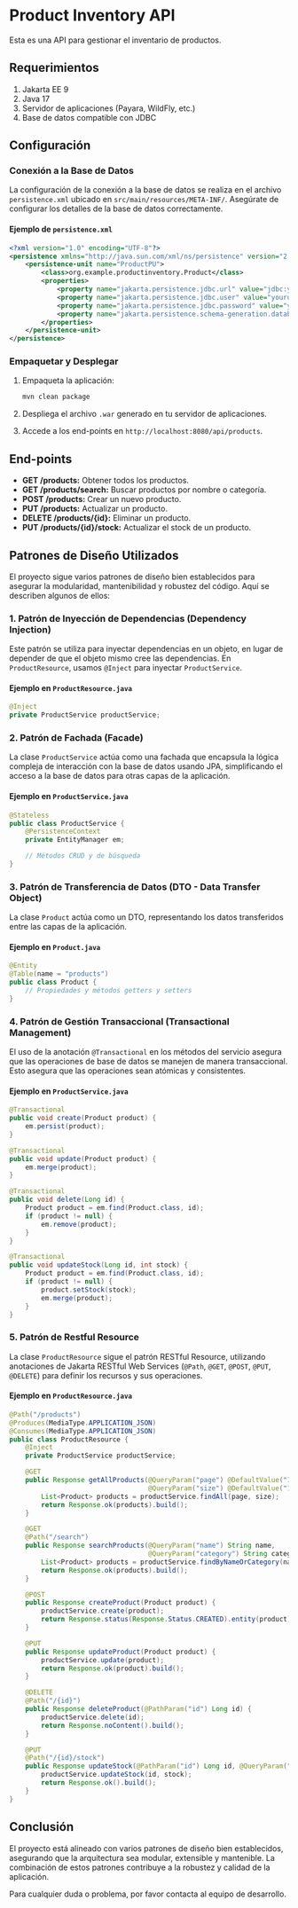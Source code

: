 # Product Inventory API

Esta es una API para gestionar el inventario de productos.

## Requerimientos

1. Jakarta EE 9
2. Java 17
3. Servidor de aplicaciones (Payara, WildFly, etc.)
4. Base de datos compatible con JDBC

## Configuración

### Conexión a la Base de Datos

La configuración de la conexión a la base de datos se realiza en el archivo `persistence.xml` ubicado en `src/main/resources/META-INF/`. Asegúrate de configurar los detalles de la base de datos correctamente.

#### Ejemplo de `persistence.xml`

```xml
<?xml version="1.0" encoding="UTF-8"?>
<persistence xmlns="http://java.sun.com/xml/ns/persistence" version="2.0">
    <persistence-unit name="ProductPU">
        <class>org.example.productinventory.Product</class>
        <properties>
            <property name="jakarta.persistence.jdbc.url" value="jdbc:yourdatabaseurl"/>
            <property name="jakarta.persistence.jdbc.user" value="yourusername"/>
            <property name="jakarta.persistence.jdbc.password" value="yourpassword"/>
            <property name="jakarta.persistence.schema-generation.database.action" value="create"/>
        </properties>
    </persistence-unit>
</persistence>
```

### Empaquetar y Desplegar

1. Empaqueta la aplicación:
    ```sh
    mvn clean package
    ```

2. Despliega el archivo `.war` generado en tu servidor de aplicaciones.

3. Accede a los end-points en `http://localhost:8080/api/products`.

## End-points

- **GET /products:** Obtener todos los productos.
- **GET /products/search:** Buscar productos por nombre o categoría.
- **POST /products:** Crear un nuevo producto.
- **PUT /products:** Actualizar un producto.
- **DELETE /products/{id}:** Eliminar un producto.
- **PUT /products/{id}/stock:** Actualizar el stock de un producto.

## Patrones de Diseño Utilizados

El proyecto sigue varios patrones de diseño bien establecidos para asegurar la modularidad, mantenibilidad y robustez del código. Aquí se describen algunos de ellos:

### 1. Patrón de Inyección de Dependencias (Dependency Injection)

Este patrón se utiliza para inyectar dependencias en un objeto, en lugar de depender de que el objeto mismo cree las dependencias. En `ProductResource`, usamos `@Inject` para inyectar `ProductService`.

#### Ejemplo en `ProductResource.java`

```java
@Inject
private ProductService productService;
```

### 2. Patrón de Fachada (Facade)

La clase `ProductService` actúa como una fachada que encapsula la lógica compleja de interacción con la base de datos usando JPA, simplificando el acceso a la base de datos para otras capas de la aplicación.

#### Ejemplo en `ProductService.java`

```java
@Stateless
public class ProductService {
    @PersistenceContext
    private EntityManager em;

    // Métodos CRUD y de búsqueda
}
```

### 3. Patrón de Transferencia de Datos (DTO - Data Transfer Object)

La clase `Product` actúa como un DTO, representando los datos transferidos entre las capas de la aplicación.

#### Ejemplo en `Product.java`

```java
@Entity
@Table(name = "products")
public class Product {
    // Propiedades y métodos getters y setters
}
```

### 4. Patrón de Gestión Transaccional (Transactional Management)

El uso de la anotación `@Transactional` en los métodos del servicio asegura que las operaciones de base de datos se manejen de manera transaccional. Esto asegura que las operaciones sean atómicas y consistentes.

#### Ejemplo en `ProductService.java`

```java
@Transactional
public void create(Product product) {
    em.persist(product);
}

@Transactional
public void update(Product product) {
    em.merge(product);
}

@Transactional
public void delete(Long id) {
    Product product = em.find(Product.class, id);
    if (product != null) {
        em.remove(product);
    }
}

@Transactional
public void updateStock(Long id, int stock) {
    Product product = em.find(Product.class, id);
    if (product != null) {
        product.setStock(stock);
        em.merge(product);
    }
}
```

### 5. Patrón de Restful Resource

La clase `ProductResource` sigue el patrón RESTful Resource, utilizando anotaciones de Jakarta RESTful Web Services (`@Path`, `@GET`, `@POST`, `@PUT`, `@DELETE`) para definir los recursos y sus operaciones.

#### Ejemplo en `ProductResource.java`

```java
@Path("/products")
@Produces(MediaType.APPLICATION_JSON)
@Consumes(MediaType.APPLICATION_JSON)
public class ProductResource {
    @Inject
    private ProductService productService;

    @GET
    public Response getAllProducts(@QueryParam("page") @DefaultValue("1") int page,
                                   @QueryParam("size") @DefaultValue("10") int size) {
        List<Product> products = productService.findAll(page, size);
        return Response.ok(products).build();
    }

    @GET
    @Path("/search")
    public Response searchProducts(@QueryParam("name") String name,
                                   @QueryParam("category") String category) {
        List<Product> products = productService.findByNameOrCategory(name, category);
        return Response.ok(products).build();
    }

    @POST
    public Response createProduct(Product product) {
        productService.create(product);
        return Response.status(Response.Status.CREATED).entity(product).build();
    }

    @PUT
    public Response updateProduct(Product product) {
        productService.update(product);
        return Response.ok(product).build();
    }

    @DELETE
    @Path("/{id}")
    public Response deleteProduct(@PathParam("id") Long id) {
        productService.delete(id);
        return Response.noContent().build();
    }

    @PUT
    @Path("/{id}/stock")
    public Response updateStock(@PathParam("id") Long id, @QueryParam("stock") int stock) {
        productService.updateStock(id, stock);
        return Response.ok().build();
    }
}
```

## Conclusión

El proyecto está alineado con varios patrones de diseño bien establecidos, asegurando que la arquitectura sea modular, extensible y mantenible. La combinación de estos patrones contribuye a la robustez y calidad de la aplicación.

Para cualquier duda o problema, por favor contacta al equipo de desarrollo.